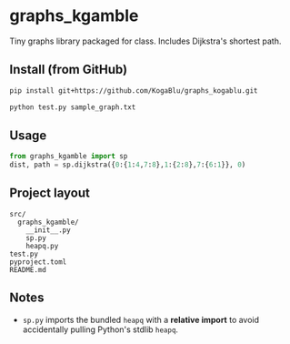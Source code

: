 # graphs_kgamble

Tiny graphs library packaged for class. Includes Dijkstra's shortest path.

## Install (from GitHub)

```bash
pip install git+https://github.com/KogaBlu/graphs_kogablu.git
```

```bash
python test.py sample_graph.txt
```

## Usage

```python
from graphs_kgamble import sp
dist, path = sp.dijkstra({0:{1:4,7:8},1:{2:8},7:{6:1}}, 0)
```

## Project layout

```text
src/
  graphs_kgamble/
    __init__.py
    sp.py
    heapq.py
test.py
pyproject.toml
README.md
```

## Notes
- `sp.py` imports the bundled `heapq` with a **relative import** to avoid
  accidentally pulling Python's stdlib `heapq`.
